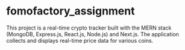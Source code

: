# fomofactory_assignment
 This project is a real-time crypto tracker built with the MERN stack (MongoDB, Express.js, React.js, Node.js) and Next.js. The application collects and displays real-time price data for various coins.
